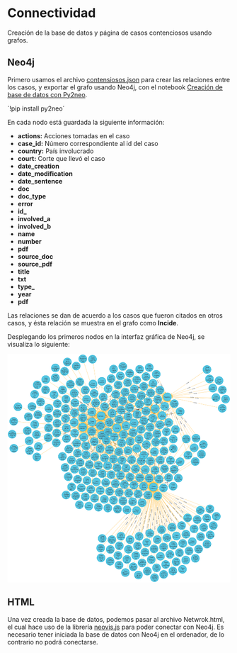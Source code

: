 # Connectividad
Creación de la base de datos y página de casos contenciosos usando grafos.

## Neo4j
Primero usamos el archivo [contensiosos.json](https://github.com/CharlesAG/Connectividad/blob/main/contensiosos.json) para crear las relaciones entre los casos, y exportar el grafo usando Neo4j, con el notebook [Creación de base de datos con Py2neo](https://github.com/CharlesAG/Connectividad/blob/main/Creaci%C3%B3n%20de%20base%20de%20datos%20con%20Py2neo%20(Neo4j%20for%20Python).ipynb).

´!pip install py2neo´

En cada nodo está guardada la siguiente información:
* **actions:** Acciones tomadas en el caso
* **case_id:** Número correspondiente al id del caso
* **country:** País involucrado 
* **court:** Corte que llevó el caso
* **date_creation**
* **date_modification**
* **date_sentence**
* **doc**
* **doc_type**
* **error**
* **id_**
* **involved_a**
* **involved_b**
* **name**
* **number**
* **pdf**
* **source_doc**
* **source_pdf**
* **title**
* **txt**
* **type_**
* **year**
* **pdf**

Las relaciones se dan de acuerdo a los casos que fueron citados en otros casos, y ésta relación se muestra en el grafo como **Incide**.

Desplegando los primeros nodos en la interfaz gráfica de Neo4j, se visualiza lo siguiente:

![Image of graph database](https://github.com/CharlesAG/Connectividad/blob/main/images/graph1.png)

## HTML

Una vez creada la base de datos, podemos pasar al archivo Netwrok.html, el cual hace uso de la librería [neovis.js](https://github.com/neo4j-contrib/neovis.js/) para poder conectar con Neo4j.
Es necesario tener iniciada la base de datos con Neo4j en el ordenador, de lo contrario no podrá conectarse.
